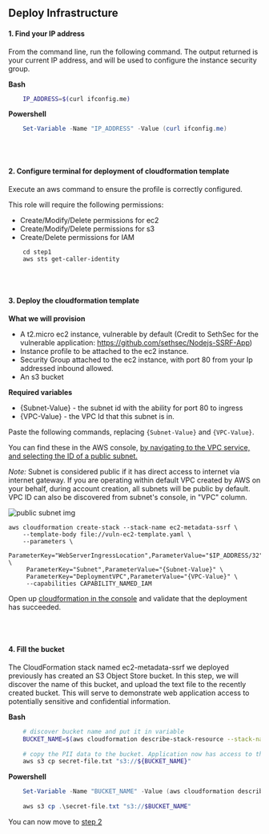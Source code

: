 ## Deploy Infrastructure

#### 1. Find your IP address

From the command line, run the following command.  The output returned is your current IP address, and will be used to configure the instance security group. 

<b> Bash </b>
``` Bash
    IP_ADDRESS=$(curl ifconfig.me)
```

<b> Powershell </b>
``` Powershell
    Set-Variable -Name "IP_ADDRESS" -Value (curl ifconfig.me)
```

<br />
<br />

#### 2. Configure terminal for deployment of cloudformation template

Execute an aws command to ensure the profile is correctly configured.

This role will require the following permissions: 
- Create/Modify/Delete permissions for ec2
- Create/Modify/Delete permissions for s3
- Create/Delete permissions for IAM

``` script
    cd step1
    aws sts get-caller-identity
```

<br />
<br />

####  3. Deploy the cloudformation template


<b> What we will provision </b>
- A t2.micro ec2 instance, vulnerable by default (Credit to SethSec for the vulnerable application: https://github.com/sethsec/Nodejs-SSRF-App)
- Instance profile to be attached to the ec2 instance.  
- Security Group attached to the ec2 instance, with port 80 from your Ip addressed inbound allowed.  
- An s3 bucket

<b> Required variables </b>
- {Subnet-Value} - the subnet id with the ability for port 80 to ingress  
- {VPC-Value} - the VPC Id that this subnet is in.

Paste the following commands, replacing `{Subnet-Value}` and `{VPC-Value}`.  

You can find these in the AWS console, [by navigating to the VPC service, and selecting the ID of a public subnet.](https://ap-southeast-2.console.aws.amazon.com/vpc/home?region=ap-southeast-2)

*Note:* Subnet is considered public if it has direct access to internet via internet gateway. If you
are operating within default VPC created by AWS on your behalf, during account creation, all subnets
will be public by default. VPC ID can also be discovered from subnet's console, in "VPC" column. 

<img alt="public subnet img" src="https://user-images.githubusercontent.com/1170273/142021113-b45706a5-6585-477e-9e70-68ef4b89719b.png" />


``` aws
aws cloudformation create-stack --stack-name ec2-metadata-ssrf \
    --template-body file://vuln-ec2-template.yaml \
    --parameters \
     ParameterKey="WebServerIngressLocation",ParameterValue="$IP_ADDRESS/32" \
     ParameterKey="Subnet",ParameterValue="{Subnet-Value}" \
     ParameterKey="DeploymentVPC",ParameterValue="{VPC-Value}" \
     --capabilities CAPABILITY_NAMED_IAM
```



Open up [cloudformation in the console](https://ap-southeast-2.console.aws.amazon.com/cloudformation/home?region=ap-southeast-2#/stacks?filteringStatus=active&filteringText=&viewNested=true&hideStacks=false) and validate that the deployment has succeeded.

<br />
<br />

#### 4.  Fill the bucket


The CloudFormation stack named ec2-metadata-ssrf we deployed previously has created an S3 Object Store bucket.
In this step, we will discover the name of this bucket, and upload the text file to the recently created bucket. This will serve to demonstrate web application access to potentially sensitive and confidential information. 

<b> Bash </b>

``` bash
    # discover bucket name and put it in variable
    BUCKET_NAME=$(aws cloudformation describe-stack-resource --stack-name ec2-metadata-ssrf --logical-resource-id DataBucket --query StackResourceDetail.PhysicalResourceId --output text)
    
    # copy the PII data to the bucket. Application now has access to this data
    aws s3 cp secret-file.txt "s3://${BUCKET_NAME}"
```

<b> Powershell </b>
``` Powershell
    Set-Variable -Name "BUCKET_NAME" -Value (aws cloudformation describe-stack-resource --stack-name ec2-metadata-ssrf --logical-resource-id DataBucket --query StackResourceDetail.PhysicalResourceId)
 
    aws s3 cp .\secret-file.txt "s3://$BUCKET_NAME"
```

You can now move to [step 2](../step2/README.md)